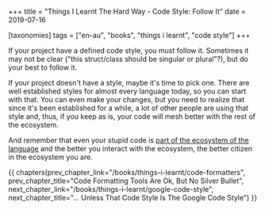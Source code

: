 +++
title = "Things I Learnt The Hard Way - Code Style: Follow It"
date = 2019-07-16

[taxonomies]
tags = ["en-au", "books", "things i learnt", "code style"]
+++

If your project have a defined code style, you must follow it. Sometimes it
may not be clear ("this struct/class should be singular or plural"?), but do
your best to follow it.

<!-- more -->

If your project doesn't have a style, maybe it's time to pick one. There are
well established styles for almost every language today, so you can start with
that. You can even make your changes, but you need to realize that since it's
been established for a while, a lot of other people are using that style and,
thus, if you keep as is, your code will mesh better with the rest of the
ecosystem.

And remember that even your stupid code is [part of the ecosystem of the
language](/books/things-i-learnt/languages-are-more) and the better you
interact with the ecosystem, the better citizen in the ecosystem you are.

{{ chapters(prev_chapter_link="/books/things-i-learnt/code-formatters", prev_chapter_title="Code Formatting Tools Are Ok, But No Silver Bullet", next_chapter_link="/books/things-i-learnt/google-code-style", next_chapter_title="... Unless That Code Style Is The Google Code Style") }}
